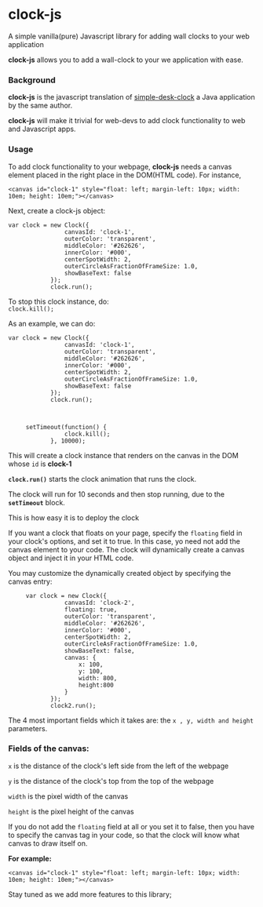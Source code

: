 # clock-js
A simple vanilla(pure) Javascript library for adding wall clocks to your web application

**clock-js** allows you to add a wall-clock to your we application with ease.

### Background
**clock-js** is the javascript translation of [simple-desk-clock](https://github.com/gbenroscience/simple-desk-clock) a Java application by the same author.

**clock-js** will make it trivial for web-devs to add clock functionality to web and Javascript apps.


### Usage

To add clock functionality to your webpage, **clock-js** needs a canvas element placed in the right place in the DOM(HTML code). For instance,

  `<canvas id="clock-1" style="float: left; margin-left: 10px; width: 10em; height: 10em;"></canvas>`

Next, create a clock-js object:

    var clock = new Clock({
                    canvasId: 'clock-1',
                    outerColor: 'transparent',
                    middleColor: '#262626',
                    innerColor: '#000',
                    centerSpotWidth: 2,
                    outerCircleAsFractionOfFrameSize: 1.0,
                    showBaseText: false
                });
                clock.run();



To stop this clock instance, do:<br>
`clock.kill();` <br>



As an example, we can do:


    var clock = new Clock({
                    canvasId: 'clock-1',
                    outerColor: 'transparent',
                    middleColor: '#262626',
                    innerColor: '#000',
                    centerSpotWidth: 2,
                    outerCircleAsFractionOfFrameSize: 1.0,
                    showBaseText: false
                });
                clock.run();



         setTimeout(function() {
                    clock.kill();
                }, 10000);
                
                
                
This will create a clock instance that renders on the canvas in the DOM whose `id` is **clock-1**

**`clock.run()`** starts the clock animation that runs the clock. 

The clock will run for 10 seconds and then stop running, due to the **`setTimeout`** block.

This is how easy it is to deploy the clock

If you want a clock that floats on your page, specify the `floating` field in your clock's options, and set it to true. In this case, yo need not add the canvas element to your code. The clock will dynamically create a canvas object and inject it in your HTML code.

You may customize the dynamically created object by specifying the canvas entry:


         var clock = new Clock({
                    canvasId: 'clock-2',
                    floating: true,
                    outerColor: 'transparent',
                    middleColor: '#262626',
                    innerColor: '#000',
                    centerSpotWidth: 2,
                    outerCircleAsFractionOfFrameSize: 1.0,
                    showBaseText: false,
                    canvas: {
                        x: 100,
                        y: 100,
                        width: 800,
                        height:800
                    }
                });
                clock2.run();

The 4 most important fields which it takes are: the `x , y, width and height` parameters.

### Fields of the canvas:

`x` is the distance of the clock's left side from the left of the webpage

`y` is the distance of the clock's top from the top of the webpage

`width` is the pixel width of the canvas

`height` is the pixel height of the canvas



If  you do not add the `floating` field at all or you set it to false, then you have to specify the canvas tag in your code, so that the clock will know what canvas to draw itself on.

**For example:**

  `<canvas id="clock-1" style="float: left; margin-left: 10px; width: 10em; height: 10em;"></canvas>`






Stay tuned as we add more features to this library;
